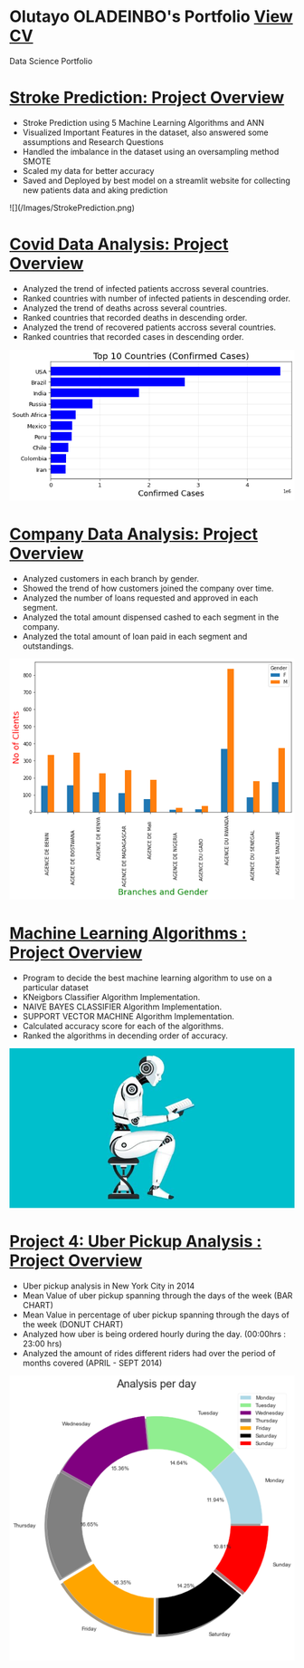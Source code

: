 # Olutayo OLADEINBO's Portfolio [View CV](https://github.com/TeewhyB01/CV/blob/master/Olutayo%20Oladeinbo%20Resume%20New.docx)
Data Science Portfolio

# [Stroke Prediction: Project Overview](https://github.com/TeewhyB01/StrokePrediction)
<ul>
<li>Stroke Prediction using 5 Machine Learning Algorithms and ANN</li>
<li>Visualized Important Features in the dataset, also answered some assumptions and Research Questions</li>
<li>Handled the imbalance in the dataset using an oversampling method SMOTE</li>
<li>Scaled my data for better accuracy</li>
<li>Saved and Deployed by best model on a streamlit website for collecting new patients data and aking prediction</li>
</ul>
![](/Images/StrokePrediction.png)

# [Covid Data Analysis: Project Overview](https://github.com/TeewhyB01/COVID19_Analysis)
<ul>
<li>Analyzed the trend of infected patients accross several countries.</li>
<li>Ranked countries with number of infected patients in descending order.</li>
<li>Analyzed the trend of deaths across several countries.</li>
<li>Ranked countries that recorded deaths in descending order.</li>
<li>Analyzed the trend of recovered patients accross several countries.</li>
<li>Ranked countries that recorded cases in descending order.</li>
</ul>

![](/Images/covid10cases.png)


# [Company Data Analysis: Project Overview](https://github.com/TeewhyB01/Company_Data)
<ul>
  <li>Analyzed customers in each branch by gender.</li>
  <li>Showed the trend of how customers joined the company over time.</li>
  <li>Analyzed the number of loans requested and approved in each segment.</li>
  <li>Analyzed the total amount dispensed cashed to each segment in the company.</li>
  <li>Analyzed the total amount of loan paid in each segment and outstandings.</li>
</ul>

![](/Images/clientsperbranch.png)

# [Machine Learning Algorithms : Project Overview](https://github.com/TeewhyB01/Machine_Learning_Algorithms)
<ul>
  <li>Program to decide the best machine learning algorithm to use on a particular dataset</li>
  <li>KNeigbors Classifier Algorithm Implementation.</li>
  <li>NAIVE BAYES CLASSIFIER Algorithm Implementation.</li>
  <li>SUPPORT VECTOR MACHINE Algorithm Implementation.</li>
  <li>Calculated accuracy score for each of the algorithms.</li>
  <li>Ranked the algorithms in decending order of accuracy.</li>
</ul>

![](/Images/machine-learning-ecommerce-blog-1.jpg)

# [Project 4: Uber Pickup Analysis : Project Overview](https://github.com/TeewhyB01/Uber_Pickup)
<ul>
  <li>Uber pickup analysis in New York City in 2014 </li>
  <li>Mean Value of uber pickup spanning through the days of the week (BAR CHART)</li>
  <li>Mean Value in percentage of uber pickup spanning through the days of the week (DONUT CHART)</li>
  <li>Analyzed how uber is being ordered hourly during the day. (00:00hrs : 23:00 hrs) </li>
  <li>Analyzed the amount of rides different riders had over the period of months covered (APRIL - SEPT 2014)</li>
</ul>

![](/Images/uber.png)

